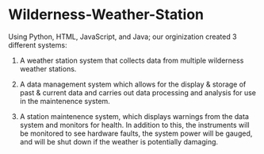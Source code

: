 # Wilderness-Weather-Station
Using Python, HTML, JavaScript, and Java; our orginization created 3 different systems: 

1) A weather station system that collects data from multiple wilderness weather stations.

2) A data management system which allows for the display & storage of past & current data and carries out data processing and analysis for use in the maintenence system. 

3) A station maintenence system, which displays warnings from the data system and monitors for health. In addition to this, the instruments will be monitored to see hardware faults, the system power will be gauged, and will be shut down if the weather is potentially damaging.
